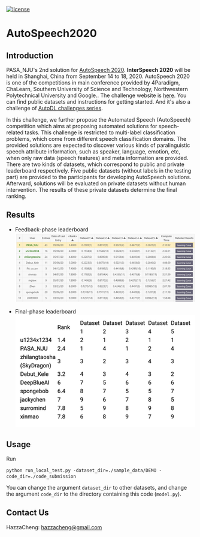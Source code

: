 [![license](https://img.shields.io/badge/license-GPL%203.0-green.svg)](https://github.com/HazzaCheng/AutoSpeech2020/blob/master/LICENSE)

# AutoSpeech2020

## Introduction

PASA\_NJU's 2nd solution for [AutoSpeech 2020](https://www.4paradigm.com/competition/autospeech2020). **InterSpeech 2020** will be held in Shanghai, China from September 14 to 18, 2020. AutoSpeech 2020 is one of the competitions in main conference provided by 4Paradigm, ChaLearn, Southern University of Science and Technology, Northwestern Polytechnical University and Google.. The challenge website is [here](https://www.automl.ai/competitions/2). You can find public datasets and instructions for getting started.  And it's also a challenge of [AutoDL challenges series](https://autodl.chalearn.org/).

In this challenge, we further propose the Automated Speech (AutoSpeech) competition which aims at proposing automated solutions for speech-related tasks. This challenge is restricted to multi-label classification problems, which come from different speech classification domains. The provided solutions are expected to discover various kinds of paralinguistic speech attribute information, such as speaker, language, emotion, etc, when only raw data (speech features) and meta information are provided. There are two kinds of datasets, which correspond to public and private leaderboard respectively. Five public datasets (without labels in the testing part) are provided to the participants for developing AutoSpeech solutions. Afterward, solutions will be evaluated on private datasets without human intervention. The results of these private datasets determine the final ranking.

## Results

- Feedback-phase leaderboard
![img](./feedback_phase.png)

- Final-phase leaderboard
![img](./final_phase.png)

## Usage

Run

```
python run_local_test.py -dataset_dir=./sample_data/DEMO -code_dir=./code_submission
```

You can change the argument `dataset_dir` to other datasets, and change the argument `code_dir` to the directory containing this code (`model.py`).

## Contact Us

HazzaCheng: [hazzacheng@gmail.com](mailto:hazzacheng@gmail.com)
